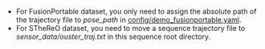 
* For FusionPortable dataset, you only need to assign the absolute path of the trajectory file to *pose_path* in [config/demo_fusionportable.yaml](../../config/demo_fusionportable.yaml).
* For STheReO dataset, you need to move a sequence trajectory file to *sensor_data/ouster_traj.txt* in this sequence root directory.
